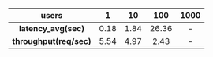 |        **users**        |  1   |  10  |  100  | 1000 |
|:-----------------------:|:----:|:----:|:-----:|:----:|
|  **latency_avg(sec)**   | 0.18 | 1.84 | 26.36 |  -   |
| **throughput(req/sec)** | 5.54 | 4.97 | 2.43  |  -   |
